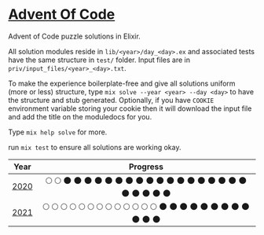 # [Advent Of Code](https://adventofcode.com)

Advent of Code puzzle solutions in Elixir.

All solution modules reside in `lib/<year>/day_<day>.ex` and associated tests
have the same structure in `test/` folder. Input files are in
`priv/input_files/<year>_<day>.txt`.

To make the experience boilerplate-free and give all solutions uniform (more or
less) structure, type `mix solve --year <year> --day <day>` to have the
structure and stub generated. Optionally, if you have `COOKIE` environment
variable storing your cookie then it will download the input file and add the
title on the moduledocs for you.

Type `mix help solve` for more.

run `mix test` to ensure all solutions are working okay.

|       Year        |                                                                                                                                      Progress                                                                                                                                       |
| :---------------: | :---------------------------------------------------------------------------------------------------------------------------------------------------------------------------------------------------------------------------------------------------------------------------------: |
| [2020](/lib/2020) | :full_moon: :full_moon: :new_moon: :new_moon: :new_moon: :new_moon: :new_moon: :new_moon: :new_moon: :new_moon: :new_moon: :new_moon: :new_moon: :new_moon: :new_moon: :new_moon: :new_moon: :new_moon: :new_moon: :new_moon: :new_moon: :new_moon: :new_moon: :new_moon: :new_moon: |
| [2021](/lib/2021) | :full_moon: :full_moon: :full_moon: :full_moon: :full_moon: :full_moon: :full_moon: :full_moon: :full_moon: :full_moon: :full_moon: :full_moon: :full_moon: :new_moon: :new_moon: :new_moon: :new_moon: :new_moon: :new_moon: :new_moon: :new_moon: :new_moon: :new_moon: :new_moon: :new_moon: |
